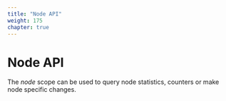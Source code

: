 ```yaml
---
title: "Node API"
weight: 175
chapter: true
---
```


# Node API

The *node* scope can be used to query node statistics, counters or make
node specific changes.
